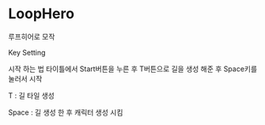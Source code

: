 # LoopHero
루프히어로 모작

Key Setting

시작 하는 법
타이틀에서 Start버튼을 누른 후 T버튼으로 길을 생성 해준 후 Space키를 눌러서 시작


T : 길 타일 생성


Space : 길 생성 한 후 캐릭터 생성 시킴

